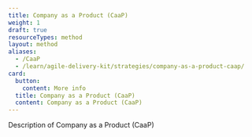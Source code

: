 ```yaml
---
title: Company as a Product (CaaP)
weight: 1
draft: true
resourceTypes: method
layout: method
aliases:
  - /CaaP
  - /learn/agile-delivery-kit/strategies/company-as-a-product-caap/
card:
  button:
    content: More info
  title: Company as a Product (CaaP)
  content: Company as a Product (CaaP)
---
```


Description of Company as a Product (CaaP)
